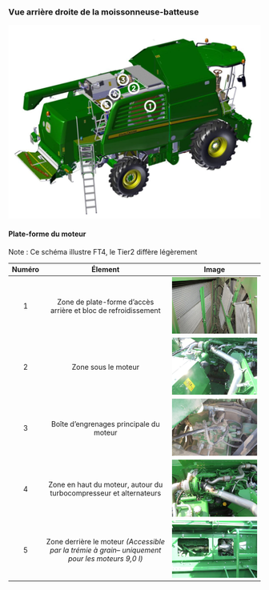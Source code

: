 ### Vue arrière droite de la moissonneuse-batteuse

![vue arrière droite de la moissonneuse-batteuse, 5 points sont présent et mentionnés dans le tableau en dessous](../Images/modele_1.jpg)

#### Plate-forme du moteur

Note : Ce schéma illustre FT4, le Tier2 diffère légèrement

| Numéro | Élement | Image |
| :----: | :-----: | :---: |
| 1 | Zone de plate-forme d’accès arrière et bloc de refroidissement | ![image 1](../Images/img_1.jpg) |
| 2 | Zone sous le moteur | ![image 2](../Images/img_2.jpg) |
| 3 | Boîte d’engrenages principale du moteur | ![image 3](../Images/img_3.jpg) |
| 4 | Zone en haut du moteur, autour du turbocompresseur et alternateurs | ![image 4](../Images/img_4.jpg) |
| 5 | Zone derrière le moteur _(Accessible par la trémie à grain– uniquement pour les moteurs 9,0 l)_ | ![image 5](../Images/img_5.jpg) |